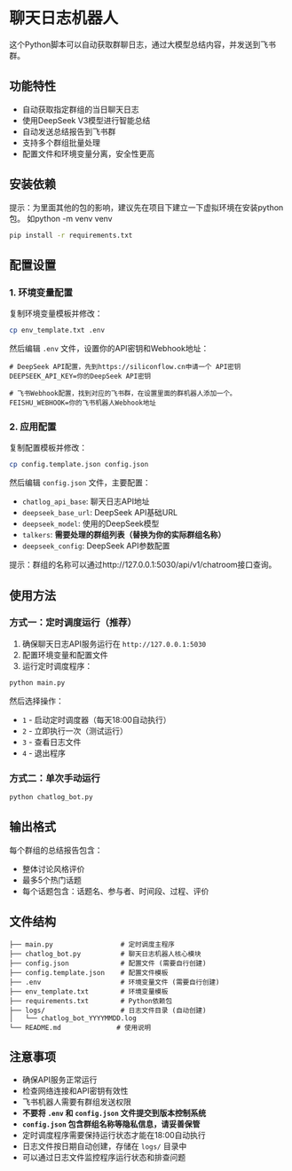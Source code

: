 # 聊天日志机器人

这个Python脚本可以自动获取群聊日志，通过大模型总结内容，并发送到飞书群。

## 功能特性

- 自动获取指定群组的当日聊天日志
- 使用DeepSeek V3模型进行智能总结
- 自动发送总结报告到飞书群
- 支持多个群组批量处理
- 配置文件和环境变量分离，安全性更高

## 安装依赖
提示：为里面其他的包的影响，建议先在项目下建立一下虚拟环境在安装python包。
如python -m venv venv

```bash
pip install -r requirements.txt
```

## 配置设置

### 1. 环境变量配置

复制环境变量模板并修改：
```bash
cp env_template.txt .env
```

然后编辑 `.env` 文件，设置你的API密钥和Webhook地址：


```env
# DeepSeek API配置，先到https://siliconflow.cn申请一个 API密钥
DEEPSEEK_API_KEY=你的DeepSeek API密钥

# 飞书Webhook配置，找到对应的飞书群，在设置里面的群机器人添加一个。
FEISHU_WEBHOOK=你的飞书机器人Webhook地址
```



### 2. 应用配置

复制配置模板并修改：
```bash
cp config.template.json config.json
```

然后编辑 `config.json` 文件，主要配置：
- `chatlog_api_base`: 聊天日志API地址
- `deepseek_base_url`: DeepSeek API基础URL  
- `deepseek_model`: 使用的DeepSeek模型
- `talkers`: **需要处理的群组列表（替换为你的实际群组名称）**
- `deepseek_config`: DeepSeek API参数配置

提示：群组的名称可以通过http://127.0.0.1:5030/api/v1/chatroom接口查询。

## 使用方法

### 方式一：定时调度运行（推荐）

1. 确保聊天日志API服务运行在 `http://127.0.0.1:5030`
2. 配置环境变量和配置文件
3. 运行定时调度程序：

```bash
python main.py
```

然后选择操作：
- `1` - 启动定时调度器（每天18:00自动执行）
- `2` - 立即执行一次（测试运行）
- `3` - 查看日志文件
- `4` - 退出程序

### 方式二：单次手动运行

```bash
python chatlog_bot.py
```

## 输出格式

每个群组的总结报告包含：
- 整体讨论风格评价
- 最多5个热门话题
- 每个话题包含：话题名、参与者、时间段、过程、评价

## 文件结构

```
├── main.py                 # 定时调度主程序
├── chatlog_bot.py          # 聊天日志机器人核心模块
├── config.json             # 配置文件 (需要自行创建)
├── config.template.json    # 配置文件模板
├── .env                    # 环境变量文件 (需要自行创建)
├── env_template.txt        # 环境变量模板
├── requirements.txt        # Python依赖包
├── logs/                   # 日志文件目录 (自动创建)
│   └── chatlog_bot_YYYYMMDD.log
└── README.md              # 使用说明
```

## 注意事项

- 确保API服务正常运行
- 检查网络连接和API密钥有效性
- 飞书机器人需要有群组发送权限
- **不要将 `.env` 和 `config.json` 文件提交到版本控制系统**
- **`config.json` 包含群组名称等隐私信息，请妥善保管**
- 定时调度程序需要保持运行状态才能在18:00自动执行
- 日志文件按日期自动创建，存储在 `logs/` 目录中
- 可以通过日志文件监控程序运行状态和排查问题